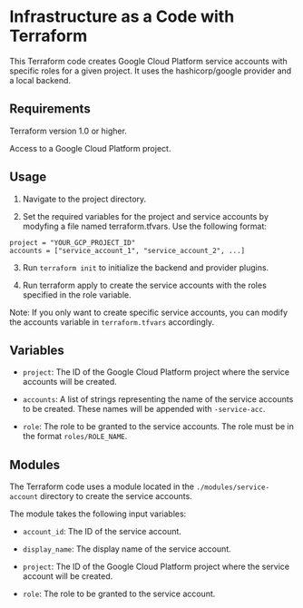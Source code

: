 # Infrastructure as a Code with Terraform

This Terraform code creates Google Cloud Platform service accounts with specific roles for a given project. It uses the hashicorp/google provider and a local backend.

## Requirements
Terraform version 1.0 or higher.

Access to a Google Cloud Platform project.

## Usage
1. Navigate to the project directory.

2. Set the required variables for the project and service accounts by modyfing a file named terraform.tfvars. Use the following format:

```
project = "YOUR_GCP_PROJECT_ID"
accounts = ["service_account_1", "service_account_2", ...]
```

3. Run `terraform init` to initialize the backend and provider plugins.

4. Run terraform apply to create the service accounts with the roles specified in the role variable.

Note: If you only want to create specific service accounts, you can modify the accounts variable in `terraform.tfvars` accordingly.

## Variables

- `project`: The ID of the Google Cloud Platform project where the service accounts will be created.

- `accounts`: A list of strings representing the name of the service accounts to be created. These names will be appended with `-service-acc`.

- `role`: The role to be granted to the service accounts. The role must be in the format `roles/ROLE_NAME`.

## Modules

The Terraform code uses a module located in the `./modules/service-account` directory to create the service accounts.

The module takes the following input variables:

- `account_id`: The ID of the service account.

- `display_name`: The display name of the service account.

- `project`: The ID of the Google Cloud Platform project where the service account will be created.

- `role`: The role to be granted to the service account.